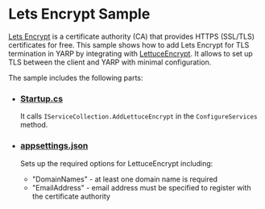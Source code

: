 # Lets Encrypt Sample

[Lets Encrypt](https://letsencrypt.org/) is a certificate authority (CA) that provides HTTPS (SSL/TLS) certificates for free. This sample shows how to add Lets Encrypt for TLS termination in YARP by integrating with [LettuceEncrypt](https://github.com/natemcmaster/LettuceEncrypt). It allows to set up TLS between the client and YARP with minimal configuration.

The sample includes the following parts:

- ### [Startup.cs](Startup.cs)
  It calls `IServiceCollection.AddLettuceEncrypt` in the `ConfigureServices` method.

- ### [appsettings.json](appsettings.json)
  Sets up the required options for LettuceEncrypt including:
  - "DomainNames" - at least one domain name is required
  - "EmailAddress" - email address must be specified to register with the certificate authority
